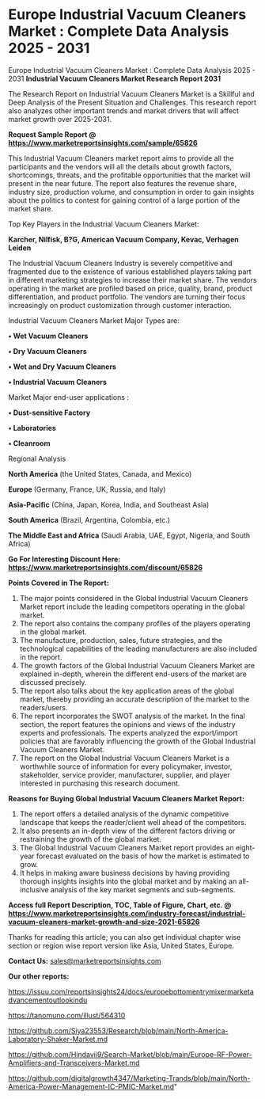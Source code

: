 # Europe Industrial Vacuum Cleaners Market : Complete Data Analysis 2025 - 2031
Europe Industrial Vacuum Cleaners Market : Complete Data Analysis 2025 - 2031
<strong>Industrial Vacuum Cleaners Market Research Report 2031</strong>

The Research Report on Industrial Vacuum Cleaners Market is a Skillful and Deep Analysis of the Present Situation and Challenges. This research report also analyzes other important trends and market drivers that will affect market growth over 2025-2031.

<strong>Request Sample Report @ <a href=https://www.marketreportsinsights.com/sample/65826>https://www.marketreportsinsights.com/sample/65826</a></strong>

This Industrial Vacuum Cleaners market report aims to provide all the participants and the vendors will all the details about growth factors, shortcomings, threats, and the profitable opportunities that the market will present in the near future. The report also features the revenue share, industry size, production volume, and consumption in order to gain insights about the politics to contest for gaining control of a large portion of the market share.

Top Key Players in the Industrial Vacuum Cleaners Market:

<strong>Karcher, Nilfisk, B?G, American Vacuum Company, Kevac, Verhagen Leiden</strong>

The Industrial Vacuum Cleaners Industry is severely competitive and fragmented due to the existence of various established players taking part in different marketing strategies to increase their market share. The vendors operating in the market are profiled based on price, quality, brand, product differentiation, and product portfolio. The vendors are turning their focus increasingly on product customization through customer interaction.

Industrial Vacuum Cleaners Market Major Types are:

<strong>• Wet Vacuum Cleaners

• Dry Vacuum Cleaners

• Wet and Dry Vacuum Cleaners

• Industrial Vacuum Cleaners</strong>

Market Major end-user applications :

<strong>• Dust-sensitive Factory

• Laboratories

• Cleanroom</strong>

Regional Analysis

</u><strong><b>North America</b></strong> (the United States, Canada, and Mexico)

<strong><b>Europe </b></strong>(Germany, France, UK, Russia, and Italy)

<strong><b>Asia-Pacific</b></strong> (China, Japan, Korea, India, and Southeast Asia)

<strong><b>South America</b></strong> (Brazil, Argentina, Colombia, etc.)

<strong><b>The Middle East and Africa</b></strong> (Saudi Arabia, UAE, Egypt, Nigeria, and South Africa)

<strong>Go For Interesting Discount Here: <a href=https://www.marketreportsinsights.com/discount/65826>https://www.marketreportsinsights.com/discount/65826</a></strong>

<strong>Points Covered in The Report:</strong>
<ol>
  <li>The major points considered in the Global Industrial Vacuum Cleaners Market report include the leading competitors operating in the global market.</li>
  <li>The report also contains the company profiles of the players operating in the global market.</li>
  <li>The manufacture, production, sales, future strategies, and the technological capabilities of the leading manufacturers are also included in the report.</li>
  <li>The growth factors of the Global Industrial Vacuum Cleaners Market are explained in-depth, wherein the different end-users of the market are discussed precisely.</li>
  <li>The report also talks about the key application areas of the global market, thereby providing an accurate description of the market to the readers/users.</li>
  <li>The report incorporates the SWOT analysis of the market. In the final section, the report features the opinions and views of the industry experts and professionals. The experts analyzed the export/import policies that are favorably influencing the growth of the Global Industrial Vacuum Cleaners Market.</li>
  <li>The report on the Global Industrial Vacuum Cleaners Market is a worthwhile source of information for every policymaker, investor, stakeholder, service provider, manufacturer, supplier, and player interested in purchasing this research document.</li>
</ol>
<strong>Reasons for Buying Global Industrial Vacuum Cleaners Market Report:</strong>

<ol>
  <li>The report offers a detailed analysis of the dynamic competitive landscape that keeps the reader/client well ahead of the competitors.</li>
  <li>It also presents an in-depth view of the different factors driving or restraining the growth of the global market.</li>
  <li>The Global Industrial Vacuum Cleaners Market report provides an eight-year forecast evaluated on the basis of how the market is estimated to grow.</li>
  <li>It helps in making aware business decisions by having providing thorough insights insights into the global market and by making an all-inclusive analysis of the key market segments and sub-segments.</li>
</ol>
<strong>Access full Report Description, TOC, Table of Figure, Chart, etc. @ <a href=https://www.marketreportsinsights.com/industry-forecast/industrial-vacuum-cleaners-market-growth-and-size-2021-65826>https://www.marketreportsinsights.com/industry-forecast/industrial-vacuum-cleaners-market-growth-and-size-2021-65826</a></strong>


Thanks for reading this article; you can also get individual chapter wise section or region wise report version like Asia, United States, Europe.

<strong>Contact Us:</strong>
sales@marketreportsinsights.com

<strong>Our other reports:</strong>

<a href=https://issuu.com/reportsinsights24/docs/europebottomentrymixermarketadvancementoutlookindu>https://issuu.com/reportsinsights24/docs/europebottomentrymixermarketadvancementoutlookindu</a>

<a href=https://tanomuno.com/illust/564310>https://tanomuno.com/illust/564310</a>

<a href=https://github.com/Siya23553/Research/blob/main/North-America-Laboratory-Shaker-Market.md>https://github.com/Siya23553/Research/blob/main/North-America-Laboratory-Shaker-Market.md</a>

<a href=https://github.com/Hindavii9/Search-Market/blob/main/Europe-RF-Power-Amplifiers-and-Transceivers-Market.md>https://github.com/Hindavii9/Search-Market/blob/main/Europe-RF-Power-Amplifiers-and-Transceivers-Market.md</a>

<a href=https://github.com/digitalgrowth4347/Marketing-Trands/blob/main/North-America-Power-Management-IC-PMIC-Market.md>https://github.com/digitalgrowth4347/Marketing-Trands/blob/main/North-America-Power-Management-IC-PMIC-Market.md</a>"
